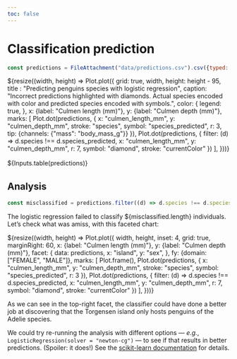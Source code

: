 ```yaml
---
toc: false
---
```


# Classification prediction

```js
const predictions = FileAttachment("data/predictions.csv").csv({typed: true});
```

<div class="grid grid-cols-1" style="grid-auto-rows: 560px;">
  <div class="card">
    ${resize((width, height) => Plot.plot({
        grid: true,
        width,
        height: height - 95,
        title : "Predicting penguins species with logistic regression",
        caption: "Incorrect predictions highlighted with diamonds. Actual species encoded with color and predicted species encoded with symbols.",
        color: {
          legend: true,
        },
        x: {label: "Culmen length (mm)"},
        y: {label: "Culmen depth (mm)"},
        marks: [
          Plot.dot(predictions, {
            x: "culmen_length_mm",
            y: "culmen_depth_mm",
            stroke: "species",
            symbol: "species_predicted",
            r: 3,
            tip: {channels: {"mass": "body_mass_g"}}
          }),
          Plot.dot(predictions, {
            filter: (d) => d.species !== d.species_predicted,
            x: "culmen_length_mm",
            y: "culmen_depth_mm",
            r: 7,
            symbol: "diamond",
            stroke: "currentColor"
          })
        ],
      }))}
  </div>
</div>

<div class="card" style="margin: 1rem 0 2rem 0; padding: 0;">
  ${Inputs.table(predictions)}
</div>

## Analysis

```js
const misclassified = predictions.filter((d) => d.species !== d.species_predicted);
```

The logistic regression failed to classify ${misclassified.length} individuals. Let’s check what was amiss, with this faceted chart:

<div class="grid grid-cols-1" style="grid-auto-rows: 560px;">
  <div class="card">
    ${resize((width, height) => Plot.plot({
        width,
        height,
        inset: 4,
        grid: true,
        marginRight: 60,
        x: {label: "Culmen length (mm)"},
        y: {label: "Culmen depth (mm)"},
        facet: {
          data: predictions,
          x: "island",
          y: "sex",
        },
        fy: {domain: ["FEMALE", "MALE"]},
        marks: [
          Plot.frame(),
          Plot.dot(predictions, {
            x: "culmen_length_mm",
            y: "culmen_depth_mm",
            stroke: "species",
            symbol: "species_predicted",
            r: 3
          }),
          Plot.dot(predictions, {
            filter: (d) => d.species !== d.species_predicted,
            x: "culmen_length_mm",
            y: "culmen_depth_mm",
            r: 7,
            symbol: "diamond",
            stroke: "currentColor"
          })
        ],
      }))}
  </div>
</div>

As we can see in the top-right facet, the classifier could have done a better job at discovering that the Torgensen island only hosts penguins of the Adelie species.

We could try re-running the analysis with different options — _e.g._, <code>LogisticRegression(solver = "newton-cg")</code> — to see if that results in better predictions. (Spoiler: it does!) See the [scikit-learn documentation](https://scikit-learn.org/stable/modules/generated/sklearn.linear_model.LogisticRegression.html) for details.
